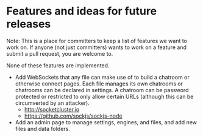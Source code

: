 # Features and ideas for future releases

Note: This is a place for committers to keep a list of features we want to work on. If anyone (not just committers) wants to work on a feature and submit a pull request, you are welcome to.

None of these features are implemented.

- Add WebSockets that any file can make use of to build a chatroom or otherwise connect pages. Each file manages its own chatrooms or chatrooms can be declared in settings. A chatroom can be password protected or restricted to only allow certain URLs (although this can be circumverted by an attacker).
  - http://socketcluster.io
  - https://github.com/sockjs/sockjs-node
- Add an admin page to manage settings, engines, and files, and add new files and data folders.